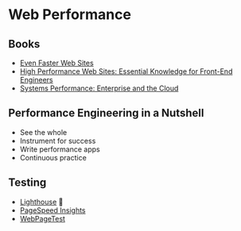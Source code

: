 # Web Performance

## Books

- [Even Faster Web Sites](https://www.amazon.com/Even-Faster-Web-Sites-Performance/)
- [High Performance Web Sites: Essential Knowledge for Front-End Engineers](https://www.amazon.com/High-Performance-Web-Sites-Essential/)
- [Systems Performance: Enterprise and the Cloud](https://www.amazon.com/Systems-Performance-Enterprise-Brendan-Gregg/)

## Performance Engineering in a Nutshell

- See the whole
- Instrument for success
- Write performance apps
- Continuous practice

## Testing

- [Lighthouse](/lighthouse/README.md) 🌟
- [PageSpeed Insights](/pagespeed.md)
- [WebPageTest](https://webpagetest.org)
